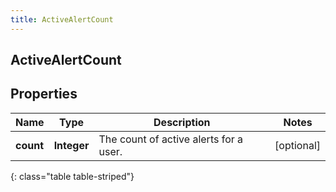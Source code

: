```yaml
---
title: ActiveAlertCount
---
```

## ActiveAlertCount


## Properties

| Name | Type | Description | Notes |
| ------------ | ------------- | ------------- | ------------- |
| **count** | <!----><!---->**Integer**<!----> | The count of active alerts for a user. |  [optional] |
{: class="table table-striped"}



